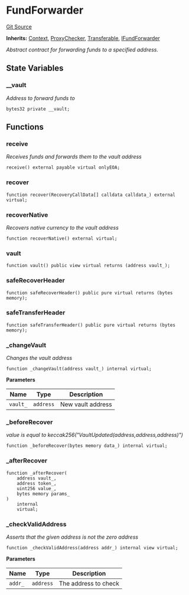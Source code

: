 # FundForwarder
[Git Source](https://github.com/ContractLabs/foundry-bountykinds-contract/blob/67e6855d3beabdf242cc0b51d9e53b087a5235b9/src/oz-custom/internal/FundForwarder.sol)

**Inherits:**
[Context](/src/oz-custom/oz/utils/Context.sol/abstract.Context.md), [ProxyChecker](/src/oz-custom/internal/ProxyChecker.sol/abstract.ProxyChecker.md), [Transferable](/src/oz-custom/internal/Transferable.sol/abstract.Transferable.md), [IFundForwarder](/src/oz-custom/internal/interfaces/IFundForwarder.sol/interface.IFundForwarder.md)

*Abstract contract for forwarding funds to a specified address.*


## State Variables
### __vault
*Address to forward funds to*


```solidity
bytes32 private __vault;
```


## Functions
### receive

*Receives funds and forwards them to the vault address*


```solidity
receive() external payable virtual onlyEOA;
```

### recover


```solidity
function recover(RecoveryCallData[] calldata calldata_) external virtual;
```

### recoverNative

*Recovers native currency to the vault address*


```solidity
function recoverNative() external virtual;
```

### vault


```solidity
function vault() public view virtual returns (address vault_);
```

### safeRecoverHeader


```solidity
function safeRecoverHeader() public pure virtual returns (bytes memory);
```

### safeTransferHeader


```solidity
function safeTransferHeader() public pure virtual returns (bytes memory);
```

### _changeVault

*Changes the vault address*


```solidity
function _changeVault(address vault_) internal virtual;
```
**Parameters**

|Name|Type|Description|
|----|----|-----------|
|`vault_`|`address`|New vault address|


### _beforeRecover

*value is equal to
keccak256("VaultUpdated(address,address,address)")*


```solidity
function _beforeRecover(bytes memory data_) internal virtual;
```

### _afterRecover


```solidity
function _afterRecover(
    address vault_,
    address token_,
    uint256 value_,
    bytes memory params_
)
    internal
    virtual;
```

### _checkValidAddress

*Asserts that the given address is not the zero address*


```solidity
function _checkValidAddress(address addr_) internal view virtual;
```
**Parameters**

|Name|Type|Description|
|----|----|-----------|
|`addr_`|`address`|The address to check|


